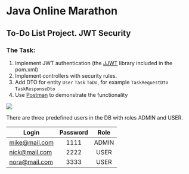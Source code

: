 # Java Online Marathon
## To-Do List Project. JWT Security
### The Task:

1) Implement JWT authentication (the [JJWT](https://github.com/jwtk/jjwt) library included in the pom.xml) 
2) Implement controllers with security rules.
3) Add DTO for entity `User` `Task` `ToDo`, for example `TaskRequestDto` `TaskResponseDto`
4) Use [Postman](https://www.postman.com/downloads/) to demonstrate the functionality


![](C:\Users\obutr\Downloads\ToDoList\ERD.png)

There are three predefined users in the DB with roles ADMIN and USER.

| Login         | Password | Role  |
|---------------|:--------:|:-----:|
| mike@mail.com |   1111   | ADMIN |
| nick@mail.com |   2222   | USER  |
| nora@mail.com |   3333   | USER  |